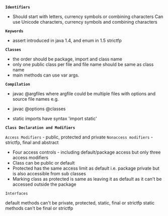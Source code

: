 **`Identifiers`**

* Should start with letters, currency symbols or combining characters
Can use Unicode characters, currency symbols and combining characters

**`Keywords`**

* assert introduced in java 1.4, and enum in 1.5
strictfp

**`Classes`**

* the order should be package, import and class name
* only one public class per file and file name should be same as class name
* main methods can use var args.

**`Compilation`**

* javac @argfiles where argfile could be multiple files with options and source file names e.g.
* javac @options @classes

* static imports have syntax 'import static'

**`Class Declaration and Modifiers`**

`Access Modifiers` - public, protected and private
`Nonaccess modifiers` - strictfp, final and abstract

* Four access controls - including default/package access but only three access modifiers
* Class can be public or default
* Protected has the same access limit as default i.e. package private but is also accessible from sub classes
* Marking class as protected is same as leaving it as default as it can't be accessed outside the package

`Interfaces`

default methods can't be private, protected, static, final or strictfp
static methods can't be final or strictfp

